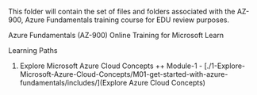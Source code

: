 This folder will contain the set of files and folders associated with the AZ-900, Azure Fundamentals training course for EDU review purposes.

Azure Fundamentals (AZ-900) Online Training for Microsoft Learn

Learning Paths

1) Explore Microsoft Azure Cloud Concepts
++ Module-1 - [./1-Explore-Microsoft-Azure-Cloud-Concepts/M01-get-started-with-azure-fundamentals/includes/](Explore Azure Cloud Concepts)
